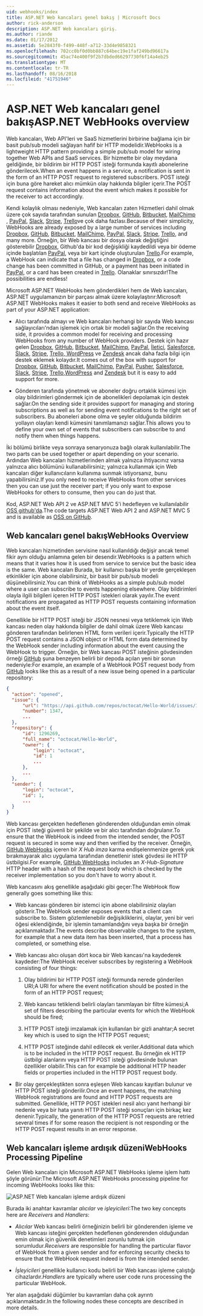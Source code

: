 ```yaml
---
uid: webhooks/index
title: ASP.NET Web kancaları genel bakış | Microsoft Docs
author: rick-anderson
description: ASP.NET Web kancaları giriş.
ms.author: riande
ms.date: 01/17/2012
ms.assetid: 5e2843f0-f499-448f-a712-33d4e9858321
ms.openlocfilehash: 702cc0bf0d0bb887c64bec19e1faf249bd96617a
ms.sourcegitcommit: 45ac74e400f9f2b7dbded66297730f6f14a4eb25
ms.translationtype: MT
ms.contentlocale: tr-TR
ms.lasthandoff: 08/16/2018
ms.locfileid: "41751946"
---
```

# <a name="aspnet-webhooks-overview"></a><span data-ttu-id="eb1b3-103">ASP.NET Web kancaları genel bakış</span><span class="sxs-lookup"><span data-stu-id="eb1b3-103">ASP.NET WebHooks overview</span></span>

<span data-ttu-id="eb1b3-104">Web kancaları, Web API'leri ve SaaS hizmetlerini birbirine bağlama için bir basit pub/sub modeli sağlayan hafif bir HTTP modelidir.</span><span class="sxs-lookup"><span data-stu-id="eb1b3-104">WebHooks is a lightweight HTTP pattern providing a simple pub/sub model for wiring together Web APIs and SaaS services.</span></span> <span data-ttu-id="eb1b3-105">Bir hizmette bir olay meydana geldiğinde, bir bildirim bir HTTP POST isteği formunda kayıtlı abonelerine gönderilecek.</span><span class="sxs-lookup"><span data-stu-id="eb1b3-105">When an event happens in a service, a notification is sent in the form of an HTTP POST request to registered subscribers.</span></span> <span data-ttu-id="eb1b3-106">POST isteği için buna göre hareket alıcı mümkün olay hakkında bilgiler içerir.</span><span class="sxs-lookup"><span data-stu-id="eb1b3-106">The POST request contains information about the event which makes it possible for the receiver to act accordingly.</span></span>

<span data-ttu-id="eb1b3-107">Kendi kolaylık olması nedeniyle, Web kancaları zaten Hizmetleri dahil olmak üzere çok sayıda tarafından sunulan [Dropbox](http://dropbox.com/), [GitHub](http://www.github.com/), [Bitbucket](https://bitbucket.org/), [MailChimp ](http://www.mailchimp.com/), [PayPal](http://www.paypal.com/), [Slack](http://www.slack.com), [Stripe](http://www.stripe.com), [Trello](http://www.trello.com/)ve çok daha fazlası.</span><span class="sxs-lookup"><span data-stu-id="eb1b3-107">Because of their simplicity, WebHooks are already exposed by a large number of services including [Dropbox](http://dropbox.com/), [GitHub](http://www.github.com/), [Bitbucket](https://bitbucket.org/), [MailChimp](http://www.mailchimp.com/), [PayPal](http://www.paypal.com/), [Slack](http://www.slack.com), [Stripe](http://www.stripe.com), [Trello](http://www.trello.com/), and many more.</span></span> <span data-ttu-id="eb1b3-108">Örneğin, bir Web kancası bir dosya olarak değiştiğini gösterebilir [Dropbox](http://dropbox.com/), Github'da bir kod değişikliği kaydedildi veya bir ödeme içinde başlatılan [PayPal](http://www.paypal.com/), veya bir kart içinde oluşturulan [ Trello](http://www.trello.com/).</span><span class="sxs-lookup"><span data-stu-id="eb1b3-108">For example, a WebHook can indicate that a file has changed in [Dropbox](http://dropbox.com/), or a code change has been committed in GitHub, or a payment has been initiated in [PayPal](http://www.paypal.com/), or a card has been created in [Trello](http://www.trello.com/).</span></span> <span data-ttu-id="eb1b3-109">Olanaklar sınırsızdır!</span><span class="sxs-lookup"><span data-stu-id="eb1b3-109">The possibilities are endless!</span></span>

<span data-ttu-id="eb1b3-110">Microsoft ASP.NET WebHooks hem gönderdikleri hem de Web kancaları, ASP.NET uygulamanızın bir parçası almak üzere kolaylaştırır:</span><span class="sxs-lookup"><span data-stu-id="eb1b3-110">Microsoft ASP.NET WebHooks makes it easier to both send and receive WebHooks as part of your ASP.NET application:</span></span>

* <span data-ttu-id="eb1b3-111">Alıcı tarafında almayı ve Web kancaları herhangi bir sayıda Web kancası sağlayıcıları'ndan işlemek için ortak bir modeli sağlar.</span><span class="sxs-lookup"><span data-stu-id="eb1b3-111">On the receiving side, it provides a common model for receiving and processing WebHooks from any number of WebHook providers.</span></span> <span data-ttu-id="eb1b3-112">Destek için hazır gelen [Dropbox](http://dropbox.com/), [GitHub](http://www.github.com/), [Bitbucket](https://bitbucket.org/), [MailChimp](http://www.mailchimp.com/), [PayPal](http://www.paypal.com/), [İletici](http://www.pusher.com), [Salesforce](http://www.salesforce.com), [Slack](http://www.slack.com), [Stripe](http://www.stripe.com), [Trello](http://www.trello.com/),[ WordPress](http://www.wordpress.com) ve [Zendesk](https://www.zendesk.com/) ancak daha fazla bilgi için destek eklemek kolaydır.</span><span class="sxs-lookup"><span data-stu-id="eb1b3-112">It comes out of the box with support for [Dropbox](http://dropbox.com/), [GitHub](http://www.github.com/), [Bitbucket](https://bitbucket.org/), [MailChimp](http://www.mailchimp.com/), [PayPal](http://www.paypal.com/), [Pusher](http://www.pusher.com), [Salesforce](http://www.salesforce.com), [Slack](http://www.slack.com), [Stripe](http://www.stripe.com), [Trello](http://www.trello.com/),[WordPress](http://www.wordpress.com) and [Zendesk](https://www.zendesk.com/) but it is easy to add support for more.</span></span>

* <span data-ttu-id="eb1b3-113">Gönderen tarafında yönetmek ve aboneler doğru ortaklık kümesi için olay bildirimleri göndermek için de abonelikleri depolamak için destek sağlar.</span><span class="sxs-lookup"><span data-stu-id="eb1b3-113">On the sending side it provides support for managing and storing subscriptions as well as for sending event notifications to the right set of subscribers.</span></span> <span data-ttu-id="eb1b3-114">Bu aboneleri abone olma ve şeyler olduğunda bildirim yollayın olayları kendi kümesini tanımlamanızı sağlar.</span><span class="sxs-lookup"><span data-stu-id="eb1b3-114">This allows you to define your own set of events that subscribers can subscribe to and notify them when things happens.</span></span>

<span data-ttu-id="eb1b3-115">İki bölümü birlikte veya sonraya senaryonuza bağlı olarak kullanılabilir.</span><span class="sxs-lookup"><span data-stu-id="eb1b3-115">The two parts can be used together or apart depending on your scenario.</span></span> <span data-ttu-id="eb1b3-116">Ardından Web kancaları hizmetlerinden almak yalnızca ihtiyacınız varsa yalnızca alıcı bölümünü kullanabilirsiniz; yalnızca kullanmak için Web kancaları diğer kullanıcıların kullanıma sunmak istiyorsanız, bunu yapabilirsiniz.</span><span class="sxs-lookup"><span data-stu-id="eb1b3-116">If you only need to receive WebHooks from other services then you can use just the receiver part; if you only want to expose WebHooks for others to consume, then you can do just that.</span></span>

<span data-ttu-id="eb1b3-117">Kod, ASP.NET Web API 2 ve ASP.NET MVC 5'i hedefleyen ve kullanılabilir [OSS github'da](https://github.com/aspnet/WebHooks).</span><span class="sxs-lookup"><span data-stu-id="eb1b3-117">The code targets ASP.NET Web API 2 and ASP.NET MVC 5 and is available as [OSS on GitHub](https://github.com/aspnet/WebHooks).</span></span>

## <a name="webhooks-overview"></a><span data-ttu-id="eb1b3-118">Web kancaları genel bakış</span><span class="sxs-lookup"><span data-stu-id="eb1b3-118">WebHooks Overview</span></span>

<span data-ttu-id="eb1b3-119">Web kancaları hizmetinden servisine nasıl kullanıldığı değişir ancak temel fikir aynı olduğu anlamına gelen bir desendir.</span><span class="sxs-lookup"><span data-stu-id="eb1b3-119">WebHooks is a pattern which means that it varies how it is used from service to service but the basic idea is the same.</span></span> <span data-ttu-id="eb1b3-120">Web kancaları Burada, bir kullanıcı başka bir yerde gerçekleşen etkinlikler için abone olabilirsiniz, bir basit bir pub/sub modeli düşünebilirsiniz.</span><span class="sxs-lookup"><span data-stu-id="eb1b3-120">You can think of WebHooks as a simple pub/sub model where a user can subscribe to events happening elsewhere.</span></span> <span data-ttu-id="eb1b3-121">Olay bildirimleri olayla ilgili bilgileri içeren HTTP POST istekleri olarak yayılır.</span><span class="sxs-lookup"><span data-stu-id="eb1b3-121">The event notifications are propagated as HTTP POST requests containing information about the event itself.</span></span>

<span data-ttu-id="eb1b3-122">Genellikle bir HTTP POST isteği bir JSON nesnesi veya tetiklemek için Web kancası neden olay hakkında bilgiler de dahil olmak üzere Web kancası gönderen tarafından belirlenen HTML form verileri içerir.</span><span class="sxs-lookup"><span data-stu-id="eb1b3-122">Typically the HTTP POST request contains a JSON object or HTML form data determined by the WebHook sender including information about the event causing the WebHook to trigger.</span></span> <span data-ttu-id="eb1b3-123">Örneğin, bir Web kancası POST isteğinin gövdesinden örneği [GitHub](http://www.github.com/) şuna benzeyen belirli bir depoda açılan yeni bir sorun nedeniyle:</span><span class="sxs-lookup"><span data-stu-id="eb1b3-123">For example, an example of a WebHook POST request body from [GitHub](http://www.github.com/) looks like this as a result of a new issue being opened in a particular repository:</span></span>

```json
{
  "action": "opened",
  "issue": {
      "url": "https://api.github.com/repos/octocat/Hello-World/issues/1347",
      "number": 1347,
      ...
  },
  "repository": {
      "id": 1296269,
      "full_name": "octocat/Hello-World",
      "owner": {
          "login": "octocat",
          "id": 1
          ...
      },
      ...
  },
  "sender": {
      "login": "octocat",
      "id": 1,
      ...
  }
}
```

<span data-ttu-id="eb1b3-124">Web kancası gerçekten hedeflenen gönderenden olduğundan emin olmak için POST isteği güvenli bir şekilde ve bir alıcı tarafından doğrulanır.</span><span class="sxs-lookup"><span data-stu-id="eb1b3-124">To ensure that the WebHook is indeed from the intended sender, the POST request is secured in some way and then verified by the receiver.</span></span> <span data-ttu-id="eb1b3-125">Örneğin, [GitHub WebHooks](https://developer.github.com/webhooks/) içeren bir *X Hub imza* karma endişelenmenize gerek yok bırakmayarak alıcı uygulama tarafından denetlenir istek gövdesi ile HTTP üstbilgisi.</span><span class="sxs-lookup"><span data-stu-id="eb1b3-125">For example, [GitHub WebHooks](https://developer.github.com/webhooks/) includes an *X-Hub-Signature* HTTP header with a hash of the request body which is checked by the receiver implementation so you don't have to worry about it.</span></span>

<span data-ttu-id="eb1b3-126">Web kancasını akış genellikle aşağıdaki gibi geçer:</span><span class="sxs-lookup"><span data-stu-id="eb1b3-126">The WebHook flow generally goes something like this:</span></span>

* <span data-ttu-id="eb1b3-127">Web kancası gönderen bir istemci için abone olabilirsiniz olayları gösterir.</span><span class="sxs-lookup"><span data-stu-id="eb1b3-127">The WebHook sender exposes events that a client can subscribe to.</span></span> <span data-ttu-id="eb1b3-128">Sistem gözlemlenebilir değişikliklerini, olaylar, yeni bir veri öğesi eklendiğinde, bir işlemin tamamlandığını veya başka bir örneğin açıklanmaktadır.</span><span class="sxs-lookup"><span data-stu-id="eb1b3-128">The events describe observable changes to the system, for example that a new data item has been inserted, that a process has completed, or something else.</span></span>

* <span data-ttu-id="eb1b3-129">Web kancası alıcı oluşan dört koca bir Web kancası'na kaydederek kaydeder:</span><span class="sxs-lookup"><span data-stu-id="eb1b3-129">The WebHook receiver subscribes by registering a WebHook consisting of four things:</span></span>

     1. <span data-ttu-id="eb1b3-130">Olay bildirimi bir HTTP POST isteği formunda nerede gönderilen URI;</span><span class="sxs-lookup"><span data-stu-id="eb1b3-130">A URI for where the event notification should be posted in the form of an HTTP POST request;</span></span>

     2. <span data-ttu-id="eb1b3-131">Web kancası tetiklendi belirli olayları tanımlayan bir filtre kümesi;</span><span class="sxs-lookup"><span data-stu-id="eb1b3-131">A set of filters describing the particular events for which the WebHook should be fired;</span></span>

     3. <span data-ttu-id="eb1b3-132">HTTP POST isteği imzalamak için kullanılan bir gizli anahtar;</span><span class="sxs-lookup"><span data-stu-id="eb1b3-132">A secret key which is used to sign the HTTP POST request;</span></span>

     4. <span data-ttu-id="eb1b3-133">HTTP POST isteğinde dahil edilecek ek veriler.</span><span class="sxs-lookup"><span data-stu-id="eb1b3-133">Additional data which is to be included in the HTTP POST request.</span></span> <span data-ttu-id="eb1b3-134">Bu örneğin ek HTTP üstbilgi alanlarını veya HTTP POST isteği gövdesinde bulunan özellikler olabilir.</span><span class="sxs-lookup"><span data-stu-id="eb1b3-134">This can for example be additional HTTP header fields or properties included in the HTTP POST request body.</span></span>

* <span data-ttu-id="eb1b3-135">Bir olay gerçekleştikten sonra eşleşen Web kancası kayıtları bulunur ve HTTP POST isteği gönderilir.</span><span class="sxs-lookup"><span data-stu-id="eb1b3-135">Once an event happens, the matching WebHook registrations are found and HTTP POST requests are submitted.</span></span> <span data-ttu-id="eb1b3-136">Genellikle, HTTP POST istekleri nesil alıcı yanıt herhangi bir nedenle veya bir hata yanıtı HTTP POST isteği sonuçları için birkaç kez denenir.</span><span class="sxs-lookup"><span data-stu-id="eb1b3-136">Typically, the generation of the HTTP POST requests are retried several times if for some reason the recipient is not responding or the HTTP POST request results in an error response.</span></span>

## <a name="webhooks-processing-pipeline"></a><span data-ttu-id="eb1b3-137">Web kancaları işleme ardışık düzeni</span><span class="sxs-lookup"><span data-stu-id="eb1b3-137">WebHooks Processing Pipeline</span></span>

<span data-ttu-id="eb1b3-138">Gelen Web kancaları için Microsoft ASP.NET WebHooks işleme işlem hattı şöyle görünür:</span><span class="sxs-lookup"><span data-stu-id="eb1b3-138">The Microsoft ASP.NET WebHooks processing pipeline for incoming WebHooks looks like this:</span></span>

![ASP.NET Web kancaları işleme ardışık düzeni](_static/WebHookReceivers.png)

<span data-ttu-id="eb1b3-140">Burada iki anahtar kavramlar *alıcılar* ve *işleyicileri*:</span><span class="sxs-lookup"><span data-stu-id="eb1b3-140">The two key concepts here are *Receivers* and *Handlers*:</span></span>

* <span data-ttu-id="eb1b3-141">*Alıcılar* Web kancası belirli örneğinizin belirli bir gönderenden işleme ve Web kancası isteğini gerçekten hedeflenen gönderenden olduğundan emin olmak için güvenlik denetimleri zorunlu tutmak için sorumludur.</span><span class="sxs-lookup"><span data-stu-id="eb1b3-141">*Receivers* are responsible for handling the particular flavor of WebHook from a given sender and for enforcing security checks to ensure that the WebHook request indeed is from the intended sender.</span></span>

* <span data-ttu-id="eb1b3-142">*İşleyicileri* genellikle kullanıcı kodu belirli bir Web kancası işleme çalıştığı cihazlardır.</span><span class="sxs-lookup"><span data-stu-id="eb1b3-142">*Handlers* are typically where user code runs processing the particular WebHook.</span></span>

<span data-ttu-id="eb1b3-143">Yer alan aşağıdaki düğümler bu kavramları daha çok ayrıntı açıklanmaktadır.</span><span class="sxs-lookup"><span data-stu-id="eb1b3-143">In the following nodes these concepts are described in more details.</span></span>
